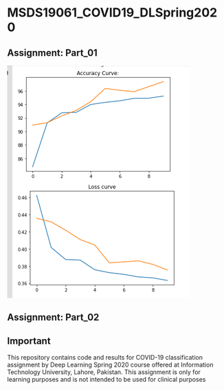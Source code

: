 # MSDS19061_COVID19_DLSpring2020

## Assignment: Part_01
![](Images/A1_VGG16_Graph.png)

## Assignment: Part_02

## Important
This repository contains code and results for COVID-19 classification assignment by
Deep Learning Spring 2020 course offered at Information Technology University,
Lahore, Pakistan. This assignment is only for learning purposes and is not intended to
be used for clinical purposes